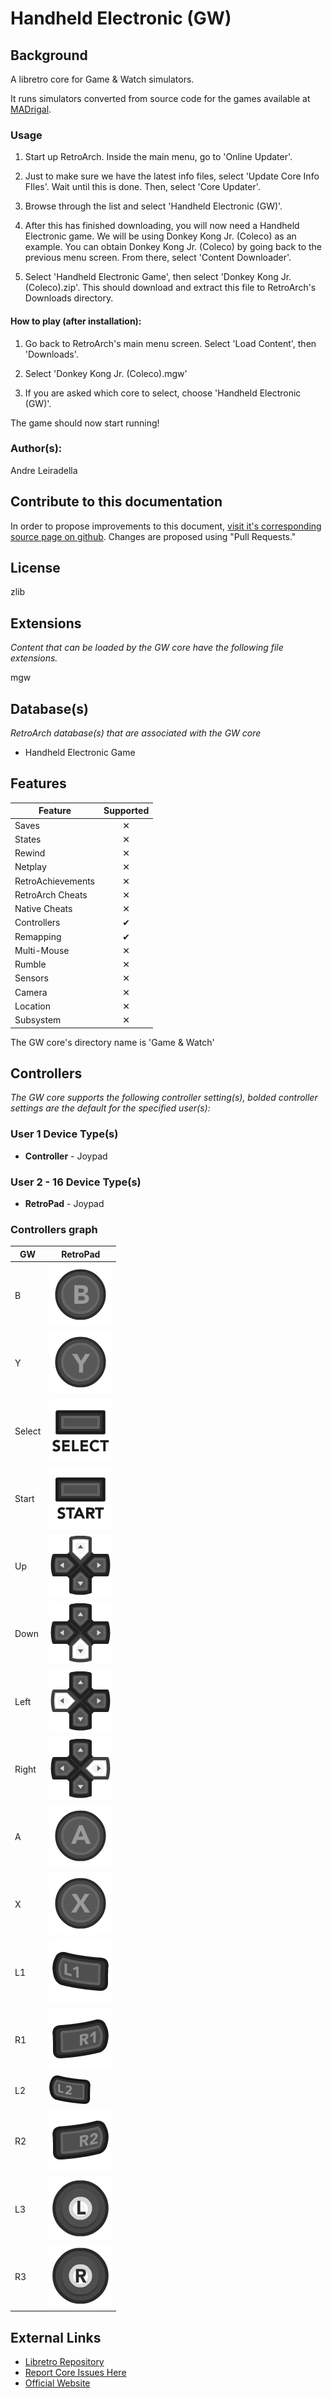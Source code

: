 # Handheld Electronic (GW)

## Background

A libretro core for Game & Watch simulators.

It runs simulators converted from source code for the games available at [MADrigal](http://www.madrigaldesign.it/sim/).

### Usage

1. Start up RetroArch. Inside the main menu, go to 'Online Updater'.

2. Just to make sure we have the latest info files, select 'Update Core Info FIles'. Wait until this is done. Then, select 'Core Updater'.

3. Browse through the list and select 'Handheld Electronic (GW)'.

4. After this has finished downloading, you will now need a Handheld Electronic game. We will be using Donkey Kong Jr. (Coleco) as an example. You can obtain Donkey Kong Jr. (Coleco) by going back to the previous menu screen. From there, select 'Content Downloader'.

5. Select 'Handheld Electronic Game', then select 'Donkey Kong Jr. (Coleco).zip'. This should download and extract this file to RetroArch's Downloads directory.

#### How to play (after installation):

1. Go back to RetroArch's main menu screen. Select 'Load Content', then 'Downloads'.

2. Select 'Donkey Kong Jr. (Coleco).mgw'

3. If you are asked which core to select, choose 'Handheld Electronic (GW)'.

The game should now start running!

### Author(s):

Andre Leiradella

## Contribute to this documentation

In order to propose improvements to this document, [visit it's corresponding source page on github](https://github.com/libretro/docs/tree/master/docs/library/gw.md). Changes are proposed using "Pull Requests."

## License

zlib

## Extensions

*Content that can be loaded by the GW core have the following file extensions.*

mgw

## Database(s)
*RetroArch database(s) that are associated with the GW core*

* Handheld Electronic Game

## Features

| Feature           | Supported |
|-------------------|:---------:|
| Saves             | ✕         |
| States            | ✕         |
| Rewind            | ✕         |
| Netplay           | ✕         |
| RetroAchievements | ✕         |
| RetroArch Cheats  | ✕         |
| Native Cheats     | ✕         |
| Controllers       | ✔         |
| Remapping         | ✔         |
| Multi-Mouse       | ✕         |
| Rumble            | ✕         |
| Sensors           | ✕         |
| Camera            | ✕         |
| Location          | ✕         |
| Subsystem         | ✕         |

The GW core's directory name is 'Game & Watch'

## Controllers

*The GW core supports the following controller setting(s), bolded controller settings are the default for the specified user(s):*

### User 1 Device Type(s)

* **Controller** - Joypad

### User 2 - 16 Device Type(s)

* **RetroPad** - Joypad

### Controllers graph

| GW        | RetroPad                                                       |
|-----------|----------------------------------------------------------------|
| B         | ![RetroPad_B](images/RetroPad/Retro_B_Round.png)               |
| Y         | ![RetroPad_Y](images/RetroPad/Retro_Y_Round.png)               |
| Select    | ![RetroPad_Select](images/RetroPad/Retro_Select.png)           |
| Start     | ![RetroPad_Start](images/RetroPad/Retro_Start.png)             |
| Up        | ![RetroPad_Dpad](images/RetroPad/Retro_Dpad_Up.png)            |
| Down      | ![RetroPad_Dpad](images/RetroPad/Retro_Dpad_Down.png)          |
| Left      | ![RetroPad_Dpad](images/RetroPad/Retro_Dpad_Left.png)          |
| Right     | ![RetroPad_Dpad](images/RetroPad/Retro_Dpad_Right.png)         |
| A         | ![RetroPad_A](images/RetroPad/Retro_A_Round.png)               |
| X         | ![RetroPad_X](images/RetroPad/Retro_X_Round.png)               |
| L1        | ![RetroPad_L1](images/RetroPad/Retro_L1.png)                   |
| R1        | ![RetroPad_R1](images/RetroPad/Retro_R1.png)                   |
| L2        | ![RetroPad_L2](images/RetroPad/Retro_L2_Temp.png)              |
| R2        | ![RetroPad_R2](images/RetroPad/Retro_R2.png)                   |
| L3        | ![RetroPad_L3](images/RetroPad/Retro_L3.png)                   |
| R3        | ![RetroPad_R3](images/RetroPad/Retro_R3.png)                   |

## External Links

* [Libretro Repository](https://github.com/libretro/gw-libretro)
* [Report Core Issues Here](https://github.com/libretro/libretro-meta)
* [Official Website](http://www.madrigaldesign.it/sim/)
